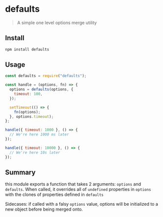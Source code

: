 # defaults

> A simple one level options merge utility

## Install

```sh
npm install defaults
```

## Usage

```js
const defaults = require("defaults");

const handle = (options, fn) => {
  options = defaults(options, {
    timeout: 100,
  });

  setTimeout(() => {
    fn(options);
  }, options.timeout);
};

handle({ timeout: 1000 }, () => {
  // We're here 1000 ms later
});

handle({ timeout: 10000 }, () => {
  // We're here 10s later
});
```

## Summary

this module exports a function that takes 2 arguments: `options` and `defaults`. When called, it overrides all of `undefined` properties in `options` with the clones of properties defined in `defaults`

Sidecases: if called with a falsy `options` value, options will be initialized to a new object before being merged onto.
